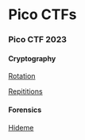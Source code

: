 # Pico CTFs

### Pico CTF 2023

#### Cryptography
[Rotation](PicoCTF2023/rotation.md/)

[Repititions](PicoCTF2023/repititions.md/)

#### Forensics
[Hideme](PicoCTF2023/hideme.md/)
